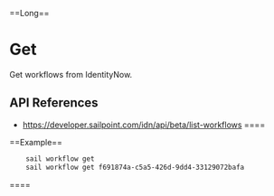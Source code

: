 ==Long==

# Get
	
Get workflows from IdentityNow.

## API References
 - https://developer.sailpoint.com/idn/api/beta/list-workflows
====

==Example==

```bash
    sail workflow get
    sail workflow get f691874a-c5a5-426d-9dd4-33129072bafa
```
====